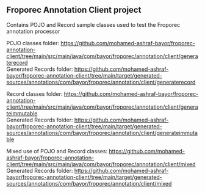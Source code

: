 ## Froporec Annotation Client project
Contains POJO and Record sample classes used to test the Froporec annotation processor 

POJO classes folder: https://github.com/mohamed-ashraf-bayor/froporec-annotation-client/tree/main/src/main/java/com/bayor/froporec/annotation/client/generaterecord <br>
Generated Records folder: https://github.com/mohamed-ashraf-bayor/froporec-annotation-client/tree/main/target/generated-sources/annotations/com/bayor/froporec/annotation/client/generaterecord

Record classes folder: https://github.com/mohamed-ashraf-bayor/froporec-annotation-client/tree/main/src/main/java/com/bayor/froporec/annotation/client/generateimmutable <br>
Generated Records folder: https://github.com/mohamed-ashraf-bayor/froporec-annotation-client/tree/main/target/generated-sources/annotations/com/bayor/froporec/annotation/client/generateimmutable

Mixed use of POJO and Record classes: https://github.com/mohamed-ashraf-bayor/froporec-annotation-client/tree/main/src/main/java/com/bayor/froporec/annotation/client/mixed <br>
Generated Records folder: https://github.com/mohamed-ashraf-bayor/froporec-annotation-client/tree/main/target/generated-sources/annotations/com/bayor/froporec/annotation/client/mixed
